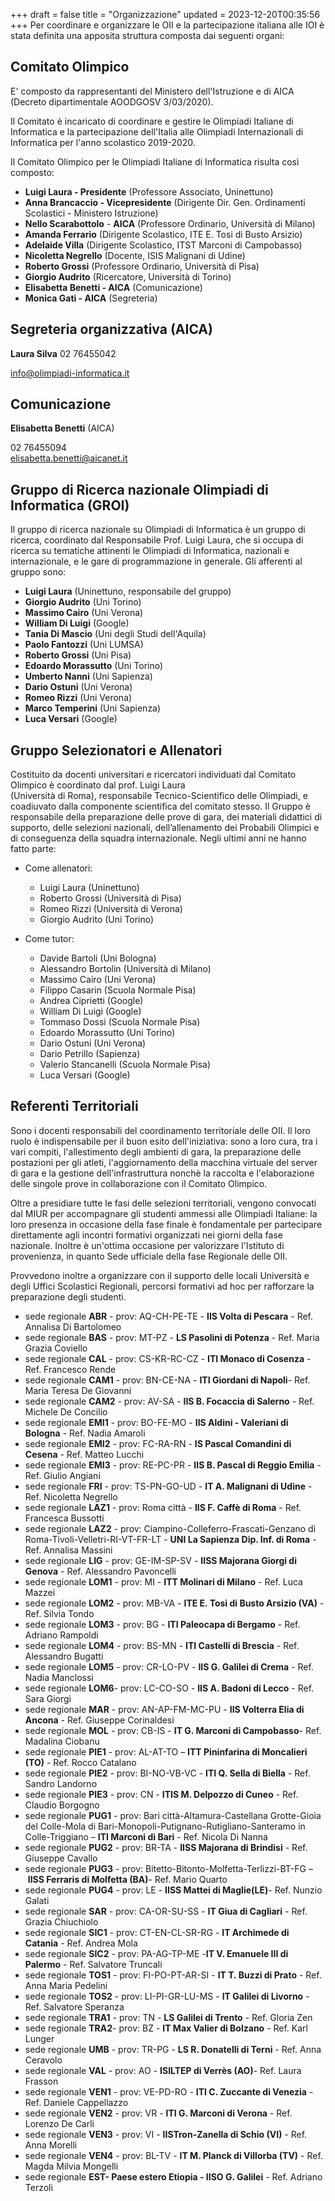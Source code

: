 +++
draft = false
title = "Organizzazione"
updated = 2023-12-20T00:35:56
+++
Per coordinare e organizzare le OII e la partecipazione italiana alle IOI è stata definita una apposita struttura composta dai seguenti organi:

## Comitato Olimpico

E' composto da rappresentanti del Ministero dell'Istruzione e di AICA (Decreto dipartimentale AOODGOSV 3/03/2020).

Il Comitato è incaricato di coordinare e gestire le Olimpiadi Italiane di Informatica e la partecipazione dell'Italia alle Olimpiadi Internazionali di Informatica per l'anno scolastico 2019-2020.

Il Comitato Olimpico per le Olimpiadi Italiane di Informatica risulta così composto:

- **Luigi Laura - Presidente** (Professore Associato, Uninettuno)
- **Anna Brancaccio - Vicepresidente** (Dirigente Dir. Gen. Ordinamenti Scolastici - Ministero Istruzione)
- **Nello Scarabottolo** - **AICA** (Professore Ordinario, Università di Milano)
- **Amanda Ferrario** (Dirigente Scolastico, ITE E. Tosi di Busto Arsizio)
- **Adelaide Villa** (Dirigente Scolastico, ITST Marconi di Campobasso)
- **Nicoletta Negrello** (Docente, ISIS Malignani di Udine)
- **Roberto Grossi** (Professore Ordinario, Università di Pisa)
- **Giorgio Audrito** (Ricercatore, Università di Torino)
- **Elisabetta Benetti - AICA** (Comunicazione)
- **Monica Gati - AICA** (Segreteria)

## Segreteria organizzativa (AICA)

**Laura Silva** 02 76455042

[info@olimpiadi-informatica.it](mailto:info@olimpiadi-informatica.it)

## Comunicazione

**Elisabetta Benetti** (AICA)

02 76455094<br/>[elisabetta.benetti@aicanet.it](mailto:info@olimpiadi-informatica.it)

## Gruppo di Ricerca nazionale Olimpiadi di Informatica (GROI)

Il gruppo di ricerca nazionale su Olimpiadi di Informatica è un gruppo di ricerca, coordinato dal Responsabile Prof. Luigi Laura, che si occupa di ricerca su tematiche attinenti le Olimpiadi di Informatica, nazionali e internazionale, e le gare di programmazione in generale. Gli afferenti al gruppo sono:

- **Luigi Laura** (Uninettuno, responsabile del gruppo)
- **Giorgio Audrito** (Uni Torino)
- **Massimo Cairo** (Uni Verona)
- **William Di Luigi** (Google)
- **Tania Di Mascio** (Uni degli Studi dell'Aquila)
- **Paolo Fantozzi** (Uni LUMSA)
- **Roberto Grossi** (Uni Pisa)
- **Edoardo Morassutto** (Uni Torino)
- **Umberto Nanni** (Uni Sapienza)
- **Dario Ostuni** (Uni Verona)
- **Romeo Rizzi** (Uni Verona)
- **Marco Temperini** (Uni Sapienza)
- **Luca Versari** (Google)

## Gruppo Selezionatori e Allenatori

Costituito da docenti universitari e ricercatori individuati dal Comitato Olimpico è coordinato dal prof. Luigi Laura<br/>(Università di Roma), responsabile Tecnico-Scientifico delle Olimpiadi, e coadiuvato dalla componente scientifica del comitato stesso. Il Gruppo è responsabile della preparazione delle prove di gara, dei materiali didattici di supporto, delle selezioni nazionali, dell’allenamento dei Probabili Olimpici e di conseguenza della squadra internazionale. Negli ultimi anni ne hanno fatto parte:

- Come allenatori:

    - Luigi Laura (Uninettuno)
    - Roberto Grossi (Università di Pisa)
    - Romeo Rizzi (Università di Verona)
    - Giorgio Audrito (Uni Torino)

- Come tutor:

    - Davide Bartoli (Uni Bologna)
    - Alessandro Bortolin (Università di Milano)
    - Massimo Cairo (Uni Verona)
    - Filippo Casarin (Scuola Normale Pisa)
    - Andrea Ciprietti (Google)
    - William Di Luigi (Google)
    - Tommaso Dossi (Scuola Normale Pisa)
    - Edoardo Morassutto (Uni Torino)
    - Dario Ostuni (Uni Verona)
    - Dario Petrillo (Sapienza)
    - Valerio Stancanelli (Scuola Normale Pisa)
    - Luca Versari (Google)

## Referenti Territoriali

Sono i docenti responsabili del coordinamento territoriale delle OII. Il loro ruolo è indispensabile per il buon esito dell'iniziativa: sono a loro cura, tra i vari compiti, l'allestimento degli ambienti di gara, la preparazione delle postazioni per gli atleti, l'aggiornamento della macchina virtuale del server di gara e la gestione dell'infrastruttura nonchè la raccolta e l'elaborazione delle singole prove in collaborazione con il Comitato Olimpico.

Oltre a presidiare tutte le fasi delle selezioni territoriali, vengono convocati dal MIUR per accompagnare gli studenti ammessi alle Olimpiadi Italiane: la loro presenza in occasione della fase finale è fondamentale per partecipare direttamente agli incontri formativi organizzati nei giorni della fase nazionale. Inoltre è un'ottima occasione per valorizzare l'Istituto di provenienza, in quanto Sede ufficiale della fase Regionale delle OII.

Provvedono inoltre a organizzare con il supporto delle locali Università e degli Uffici Scolastici Regionali, percorsi formativi ad hoc per rafforzare la preparazione degli studenti.

- sede regionale **ABR** - prov: AQ-CH-PE-TE - **IIS Volta di Pescara** - Ref. Annalisa Di Bartolomeo
- sede regionale **BAS** - prov: MT-PZ - **LS Pasolini di Potenza** - Ref. Maria Grazia Coviello
- sede regionale **CAL** - prov: CS-KR-RC-CZ - **ITI Monaco di Cosenza** - Ref. Francesco Rende
- sede regionale **CAM1** - prov: BN-CE-NA - **ITI Giordani di Napoli**- Ref. Maria Teresa De Giovanni
- sede regionale **CAM2** - prov: AV-SA - **IIS B. Focaccia di Salerno** - Ref. Michele De Concilio
- sede regionale **EMI1** - prov: BO-FE-MO - **IIS Aldini - Valeriani di Bologna** - Ref. Nadia Amaroli
- sede regionale **EMI2** - prov: FC-RA-RN - **IS Pascal Comandini di Cesena** - Ref. Matteo Lucchi
- sede regionale **EMI3** - prov: RE-PC-PR - **IIS B. Pascal di Reggio Emilia** - Ref. Giulio Angiani
- sede regionale **FRI** - prov: TS-PN-GO-UD - **IT A. Malignani di Udine** - Ref. Nicoletta Negrello
- sede regionale **LAZ1** - prov: Roma città - **IIS F. Caffè di Roma** - Ref. Francesca Bussotti
- sede regionale **LAZ2** - prov: Ciampino-Colleferro-Frascati-Genzano di Roma-Tivoli-Velletri-RI-VT-FR-LT - **UNI La Sapienza Dip. Inf. di Roma** - Ref. Annalisa Massini
- sede regionale **LIG** - prov: GE-IM-SP-SV - **IISS Majorana Giorgi di Genova** - Ref. Alessandro Pavoncelli
- sede regionale **LOM1** - prov: MI - **ITT Molinari di Milano** - Ref. Luca Mazzei
- sede regionale **LOM2** - prov: MB-VA - **ITE E. Tosi di Busto Arsizio (VA)** - Ref. Silvia Tondo
- sede regionale **LOM3** - prov: BG - **ITI Paleocapa di Bergamo** - Ref. Adriano Rampoldi
- sede regionale **LOM4** - prov: BS-MN - **ITI Castelli di Brescia** - Ref. Alessandro Bugatti
- sede regionale **LOM5** - prov: CR-LO-PV - **IIS G. Galilei di Crema** - Ref. Nadia Manclossi
- sede regionale **LOM6**- prov: LC-CO-SO - **IIS A. Badoni di Lecco** - Ref. Sara Giorgi
- sede regionale **MAR** - prov: AN-AP-FM-MC-PU - **IIS Volterra Elia di Ancona** - Ref. Giuseppe Corinaldesi
- sede regionale **MOL** - prov: CB-IS - **IT G. Marconi di Campobasso**- Ref. Madalina Ciobanu
- sede regionale **PIE1** - prov: AL-AT-TO – **ITT Pininfarina di Moncalieri (TO)** - Ref. Rocco Catalano
- sede regionale **PIE2** - prov: BI-NO-VB-VC - **ITI Q. Sella di Biella** - Ref. Sandro Landorno
- sede regionale **PIE3** - prov: CN - **ITIS M. Delpozzo di Cuneo** - Ref. Claudio Borgogno
- sede regionale **PUG1** - prov: Bari città-Altamura-Castellana Grotte-Gioia del Colle-Mola di Bari-Monopoli-Putignano-Rutigliano-Santeramo in Colle-Triggiano – **ITI Marconi di Bari** - Ref. Nicola Di Nanna
- sede regionale **PUG2** - prov: BR-TA - **IISS Majorana di Brindisi** - Ref. Giuseppe Cavallo
- sede regionale **PUG3** - prov: Bitetto-Bitonto-Molfetta-Terlizzi-BT-FG – **IISS Ferraris di Molfetta (BA)**- Ref. Mario Quarto
- sede regionale **PUG4** - prov: LE - **IISS Mattei di Maglie(LE)**- Ref. Nunzio Galati
- sede regionale **SAR** - prov: CA-OR-SU-SS - **IT Giua di Cagliari** - Ref. Grazia Chiuchiolo
- sede regionale **SIC1** - prov: CT-EN-CL-SR-RG - **IT Archimede di Catania** - Ref. Andrea Mola
- sede regionale **SIC2** - prov: PA-AG-TP-ME -**IT V. Emanuele III di Palermo** - Ref. Salvatore Truncali
- sede regionale **TOS1** - prov: FI-PO-PT-AR-SI - **IT T. Buzzi di Prato** - Ref. Anna Maria Pedelini
- sede regionale **TOS2** - prov: LI-PI-GR-LU-MS - **IT Galilei di Livorno** - Ref. Salvatore Speranza
- sede regionale **TRA1** - prov: TN - **LS Galilei di Trento** - Ref. Gloria Zen
- sede regionale **TRA2**- prov: BZ - **IT Max Valier di Bolzano** - Ref. Karl Lunger
- sede regionale **UMB** - prov: TR-PG - **LS R. Donatelli di Terni** - Ref. Anna Ceravolo
- sede regionale **VAL** - prov: AO - **ISILTEP di Verrès (AO)**- Ref. Laura Frasson
- sede regionale **VEN1** - prov: VE-PD-RO - **ITI C. Zuccante di Venezia** - Ref. Daniele Cappellazzo
- sede regionale **VEN2** - prov: VR - **ITI G. Marconi di Verona** - Ref. Lorenzo De Carli
- sede regionale **VEN3** - prov: VI - **IISTron-Zanella di Schio (VI)** - Ref. Anna Morelli
- sede regionale **VEN4** - prov: BL-TV - **IT M. Planck di Villorba (TV)** - Ref. Magda Milvia Mongelli
- sede regionale **EST- Paese estero Etiopia - IISO G. Galilei** - Ref. Adriano Terzoli

##
